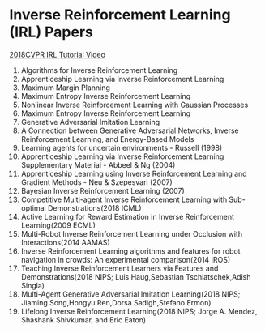 # Inverse Reinforcement Learning (IRL) Papers
[2018CVPR IRL Tutorial Video](https://www.youtube.com/watch?v=JbNeLiNnvII)
1. Algorithms for Inverse Reinforcement Learning
2. Apprenticeship Learning via Inverse Reinforcement Learning
3. Maximum Margin Planning
4. Maximum Entropy Inverse Reinforcement Learning
5. Nonlinear Inverse Reinforcement Learning with Gaussian Processes
6. Maximum Entropy Inverse Reinforcement Learning
7. Generative Adversarial Imitation Learning
8. A Connection between Generative Adversarial Networks, Inverse Reinforcement Learning, and Energy-Based Models
9. Learning agents for uncertain environments - Russell (1998)
10. Apprenticeship Learning via Inverse Reinforcement Learning Supplementary Material - Abbeel & Ng (2004)
11. Apprenticeship Learning using Inverse Reinforcement Learning and Gradient Methods - Neu & Szepesvari (2007)
12. Bayesian Inverse Reinforcement Learning (2007)
13. Competitive Multi-agent Inverse Reinforcement Learning with Sub-optimal Demonstrations(2018 ICML)
14. Active Learning for Reward Estimation in Inverse Reinforcement Learning(2009 ECML)
15. Multi-Robot Inverse Reinforcement Learning under Occlusion with Interactions(2014 AAMAS)
16. Inverse Reinforcement Learning algorithms and features for robot navigation in crowds: An experimental comparison(2014 IROS)
17. Teaching Inverse Reinforcement Learners via Features and Demonstrations(2018 NIPS; Luis Haug,Sebastian Tschiatschek,Adish Singla)
18. Multi-Agent Generative Adversarial Imitation Learning(2018 NIPS; Jiaming Song,Hongyu Ren,Dorsa Sadigh,Stefano Ermon)
19. Lifelong Inverse Reinforcement Learning(2018 NIPS; Jorge A. Mendez, Shashank Shivkumar, and Eric Eaton)

